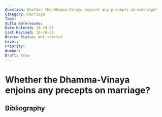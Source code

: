 ```yaml
---
Question: Whether the Dhamma-Vinaya enjoins any precepts on marriage?
Category: Marriage
Tags: 
Sutta References: 
Date Entered: 10-20-25
Last Revised: 10-20-25
Review Status: Not started
Level: 
Priority: 
Number: 
Draft: true
---
```


# Whether the Dhamma-Vinaya enjoins any precepts on marriage?

## Bibliography

<!-- 

Notes:



-->
